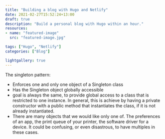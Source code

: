 ```yaml
---
title: "Building a blog with Hugo and Netlify"
date: 2021-02-27T15:52:24+13:00
draft: true
description: "Build a personal blog with Hugo within an hour."
resources:
- name: "featured-image"
  src: "featured-image.jpg"

tags: ["Hugo", "Netlify"]
categories: ["Blog"]

lightgallery: true
---
```


The singleton pattern:
- Enforces one and only one object of a Singleton class
- Has the Singleton object globally accessible
- goal is always the same, to provide global access to a class that is restricted to one instance. In general, this is achieve by having a private constructor with a public method that instantiates the class, if it is not already instantiated.
- There are many objects that we would like only one of. The preferences of an app, the print queue of your printer, the software driver for a device. It could be confusing, or even disastrous, to have multiples in these cases.


